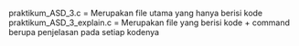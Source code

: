 praktikum_ASD_3.c = Merupakan file utama yang hanya berisi kode
praktikum_ASD_3_explain.c = Merupakan file yang berisi kode + command berupa penjelasan pada setiap kodenya
